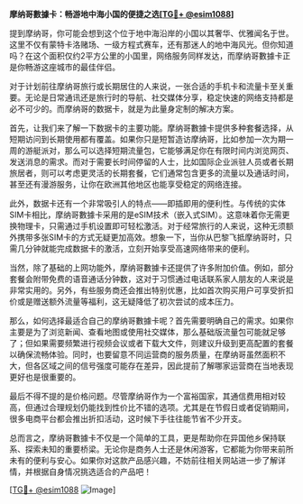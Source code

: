 **摩纳哥數據卡：畅游地中海小国的便捷之选[[TG💪+ @esim1088](https://t.me/s/esim1088)]**

提到摩纳哥，你可能会想到这个位于地中海沿岸的小国以其奢华、优雅闻名于世。这里不仅有蒙特卡洛赌场、一级方程式赛车，还有那迷人的地中海风光。但你知道吗？在这个面积仅约2平方公里的小国里，网络服务同样发达，而摩纳哥數據卡正是你畅游这座城市的最佳伴侣。

对于计划前往摩纳哥旅行或长期居住的人来说，一张合适的手机卡和流量卡至关重要。无论是日常通讯还是旅行时的导航、社交媒体分享，稳定快速的网络支持都是必不可少的。而摩纳哥的数据卡，就是为此量身定制的解决方案。

首先，让我们来了解一下数据卡的主要功能。摩纳哥數據卡提供多种套餐选择，从短期访问到长期使用都有覆盖。如果你只是短暂造访摩纳哥，比如参加一次为期一周的游艇派对，那么可以选择短期流量包，它能够满足你在有限时间内浏览网页、发送消息的需求。而对于需要长时间停留的人士，比如国际企业派驻人员或者长期旅居者，则可以考虑更灵活的长期套餐，它们通常包含更多的流量以及通话时间，甚至还有漫游服务，让你在欧洲其他地区也能享受稳定的网络连接。

此外，数据卡还有一个非常吸引人的特点——即插即用的便利性。与传统的实体SIM卡相比，摩纳哥數據卡采用的是eSIM技术（嵌入式SIM）。这意味着你无需更换物理卡，只需通过手机设置即可轻松激活。对于经常旅行的人来说，这种无须额外携带多张SIM卡的方式无疑更加高效。想象一下，当你从巴黎飞抵摩纳哥时，只需几分钟就能完成数据卡的激活，立刻开始享受高速网络带来的便利。

当然，除了基础的上网功能外，摩纳哥數據卡还提供了许多附加价值。例如，部分套餐会附带免费的语音通话分钟数，这对于习惯通过电话联系家人朋友的人来说是非常实用的。另外，有些服务商还会推出特别优惠，比如首次购买用户可享受折扣价或是赠送额外流量等福利，这无疑降低了初次尝试的成本压力。

那么，如何选择最适合自己的摩纳哥數據卡呢？首先需要明确自己的需求。如果你主要是为了浏览新闻、查看地图或使用社交媒体，那么基础版流量包可能就足够了；但如果需要频繁进行视频会议或者下载大文件，则建议升级到更高配置的套餐以确保流畅体验。同时，也要留意不同运营商的服务质量，在摩纳哥虽然面积不大，但各区域之间的信号强度可能存在差异，因此提前了解哪家运营商在当地表现更好也是很重要的。

最后不得不提的是价格问题。尽管摩纳哥作为一个富裕国家，其通信费用相对较高，但通过合理规划仍能找到性价比不错的选项。尤其是在节假日或者促销期间，很多电商平台都会推出折扣活动，这时候下手往往能节省不少开支。

总而言之，摩纳哥數據卡不仅是一个简单的工具，更是帮助你在异国他乡保持联系、探索未知的重要桥梁。无论你是商务人士还是休闲游客，它都能为你带来前所未有的便利与安心。如果你对这款产品感兴趣，不妨前往相关网站进一步了解详情，并根据自身情况挑选适合的产品吧！

[[TG💪+ @esim1088](https://t.me/s/esim1088) ![Image](https://i.postimg.cc/4NQfJmqS/Snipaste-2025-05-13-00-14-12.png)]